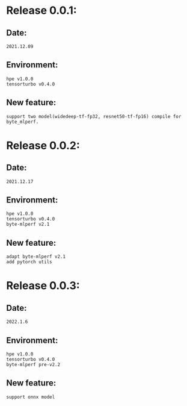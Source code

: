 

# Release 0.0.1:
## Date: 
    2021.12.09
## Environment: 
    hpe v1.0.0
    tensorturbo v0.4.0
## New feature: 
    support two model(widedeep-tf-fp32, resnet50-tf-fp16) compile for byte_mlperf.


# Release 0.0.2:
## Date:
    2021.12.17
## Environment:
    hpe v1.0.0
    tensorturbo v0.4.0
    byte-mlperf v2.1
## New feature:
    adapt byte-mlperf v2.1
    add pytorch utils


# Release 0.0.3:
## Date:
    2022.1.6
## Environment:
    hpe v1.0.0
    tensorturbo v0.4.0
    byte-mlperf pre-v2.2
## New feature:
    support onnx model

